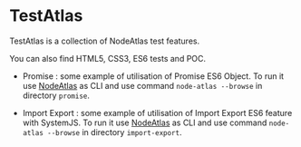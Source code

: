 # TestAtlas #

TestAtlas is a collection of NodeAtlas test features.

You can also find HTML5, CSS3, ES6 tests and POC.

- Promise : some example of utilisation of Promise ES6 Object.
   To run it use [NodeAtlas](https://github.com/NodeAtlas/NodeAtlas) as CLI and use command `node-atlas --browse` in directory `promise`.

- Import Export : some example of utilisation of Import Export ES6 feature with SystemJS.
   To run it use [NodeAtlas](https://github.com/NodeAtlas/NodeAtlas) as CLI and use command `node-atlas --browse` in directory `import-export`.